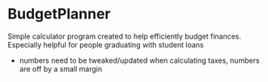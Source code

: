 # BudgetPlanner
Simple calculator program created to help efficiently budget finances.
Especially helpful for people graduating with student loans

- numbers need to be tweaked/updated when calculating taxes, numbers are off by a small margin
